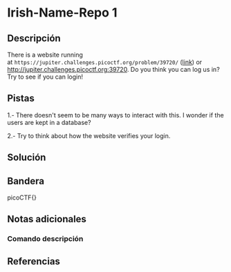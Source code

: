 # Irish-Name-Repo 1

## Descripción
There is a website running at `https://jupiter.challenges.picoctf.org/problem/39720/` ([link](https://jupiter.challenges.picoctf.org/problem/39720/)) or http://jupiter.challenges.picoctf.org:39720. Do you think you can log us in? Try to see if you can login!

## Pistas
1.- There doesn't seem to be many ways to interact with this. I wonder if the users are kept in a database?

2.- Try to think about how the website verifies your login.

## Solución


## Bandera

picoCTF{}

## Notas adicionales


### Comando    descripción


## Referencias
